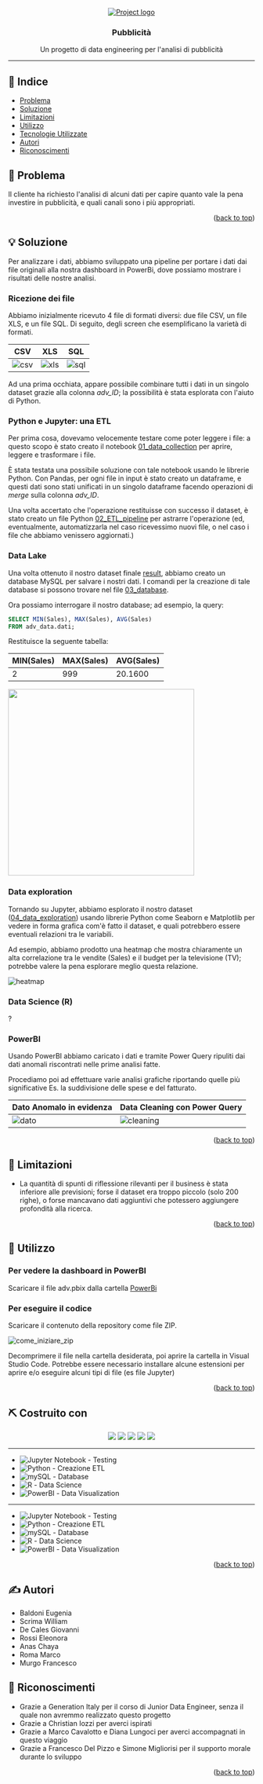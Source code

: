 <p align="center">
  <a href="" rel="noopener">
 <img src="./res/hero-partner-genitaly-2x.png" alt="Project logo"></a>
</p>
<h3 align="center">Pubblicità</h3>

<p align="center"> Un progetto di data engineering per l'analisi di pubblicità
  <br> 
</p>

---

## 📝 Indice <a name = "indice"></a>

- [Problema](#problem_statement)
- [Soluzione](#idea)
- [Limitazioni](#limitations)
- [Utilizzo](#usage)
- [Tecnologie Utilizzate](#tech_stack)
- [Autori](#authors)
- [Riconoscimenti](#acknowledgments)

## 🧐 Problema <a name = "problem_statement"></a>

Il cliente ha richiesto l'analisi di alcuni dati per capire quanto vale la pena investire in pubblicità, e quali canali sono i più appropriati.
<p align="right">(<a href="#indice">back to top</a>)</p>

## 💡 Soluzione <a name = "idea"></a>

Per analizzare i dati, abbiamo sviluppato una pipeline per portare i dati dai file originali alla nostra dashboard in PowerBi, dove possiamo mostrare i risultati delle nostre analisi.

### Ricezione dei file

Abbiamo inizialmente ricevuto 4 file di formati diversi: due file CSV, un file XLS, e un file SQL. Di seguito, degli screen che esemplificano la varietà di formati.

| CSV | XLS | SQL |
| --- | --- | --- |
| ![csv](./res/file_file_csv_1.PNG) | ![xls](./res/file_file_xls.PNG) | ![sql](./res/file_file_sql.PNG)

Ad una prima occhiata, appare possibile combinare tutti i dati in un singolo dataset grazie alla colonna _adv\_ID_; la possibilità è stata esplorata con l'aiuto di Python.

### Python e Jupyter: una ETL

Per prima cosa, dovevamo velocemente testare come poter leggere i file: a questo scopo è stato creato il notebook [01_data_collection](./01_data_collection.ipynb) per aprire, leggere e trasformare i file.

È stata testata una possibile soluzione con tale notebook usando le librerie Python. Con Pandas, per ogni file in input è stato creato un dataframe, e questi dati sono stati unificati in un singolo dataframe facendo operazioni di _merge_ sulla colonna _adv\_ID_.

Una volta accertato che l'operazione restituisse con successo il dataset, è stato creato un file Python [02_ETL_pipeline](./02_ETL_pipeline.py) per astrarre l'operazione (ed, eventualmente, automatizzarla nel caso ricevessimo nuovi file, o nel caso i file che abbiamo venissero aggiornati.)

### Data Lake

Una volta ottenuto il nostro dataset finale [result](./result.csv), abbiamo creato un database MySQL per salvare i nostri dati. I comandi per la creazione di tale database si possono trovare nel file [03_database](./03_database.sql).

Ora possiamo interrogare il nostro database; ad esempio, la query:

```SQL
SELECT MIN(Sales), MAX(Sales), AVG(Sales)
FROM adv_data.dati;
```

Restituisce la seguente tabella:
  
| MIN(Sales) | MAX(Sales) | AVG(Sales) |
| --- | --- | --- |
| 2 | 999 | 20.1600 |

<img src="./res/data_mysql_sales.PNG" width="380">

### Data exploration

Tornando su Jupyter, abbiamo esplorato il nostro dataset ([04_data_exploration](./04_data_exploration.ipynb)) usando librerie Python come Seaborn e Matplotlib per vedere in forma grafica com'è fatto il dataset, e quali potrebbero essere eventuali relazioni tra le variabili.

Ad esempio, abbiamo prodotto una heatmap che mostra chiaramente un alta correlazione tra le vendite (Sales) e il budget per la televisione (TV); potrebbe valere la pena esplorare meglio questa relazione.

![heatmap](./res/exploration_output1.png)

### Data Science (R)

?

### PowerBI

Usando PowerBI abbiamo caricato i dati e tramite Power Query ripuliti dai dati anomali riscontrati nelle prime analisi fatte.

Procediamo poi ad effettuare varie analisi grafiche riportando quelle più significative Es. la suddivisione delle spese e del fatturato.

| Dato Anomalo in evidenza | Data Cleaning con Power Query |
| --- | --- | 
| ![dato](./res/dato%20anomalo%20in%20evidenza.png) | ![cleaning](./res/data%20cleaning%20power%20bi.JPG)

<p align="right">(<a href="#indice">back to top</a>)</p>

## 🚩 Limitazioni <a name = "limitations"></a>

- La quantità di spunti di riflessione rilevanti per il business è stata inferiore alle previsioni; forse il dataset era troppo piccolo (solo 200 righe), o forse mancavano dati aggiuntivi che potessero aggiungere profondità alla ricerca.

<p align="right">(<a href="#indice">back to top</a>)</p>

## 🎈 Utilizzo <a name="usage"></a>

### Per vedere la dashboard in PowerBI

Scaricare il file adv.pbix dalla cartella [PowerBi](./PowerBi)

### Per eseguire il codice

Scaricare il contenuto della repository come file ZIP.

![come_iniziare_zip](./res/come_iniziare_zip.PNG)

Decomprimere il file nella cartella desiderata, poi aprire la cartella in Visual Studio Code. Potrebbe essere necessario installare alcune estensioni per aprire e/o eseguire alcuni tipi di file (es file Jupyter)

<p align="right">(<a href="#indice">back to top</a>)</p>

## ⛏️ Costruito con <a name = "tech_stack"></a>


<p align="center">
<img src="https://img.shields.io/badge/Jupyter-F37626.svg?&style=for-the-badge&logo=Jupyter&logoColor=white"/>
<img src="https://img.shields.io/badge/Python-ffde57?style=for-the-badge&logo=python&logoColor=4584b6"/>
<img src="https://img.shields.io/badge/MySQL-00758f?style=for-the-badge&logo=mysql&logoColor=f29111"/>
<img src="https://img.shields.io/badge/R-276DC3?style=for-the-badge&logo=r&logoColor=ABACB1"/>
<img src="https://img.shields.io/badge/PowerBI-F2C811?style=for-the-badge&logo=Power%20BI&logoColor=221F1F"/></p>

---

- ![Jupyter Notebook](https://img.shields.io/badge/Jupyter-F37626.svg?&style=for-the-badge&logo=Jupyter&logoColor=white) - Testing
- ![Python](https://img.shields.io/badge/Python-ffde57?style=for-the-badge&logo=python&logoColor=4584b6) - Creazione ETL
- ![mySQL](https://img.shields.io/badge/MySQL-00758f?style=for-the-badge&logo=mysql&logoColor=f29111) - Database
- ![R](https://img.shields.io/badge/R-276DC3?style=for-the-badge&logo=r&logoColor=ABACB1) - Data Science
- ![PowerBI](https://img.shields.io/badge/PowerBI-F2C811?style=for-the-badge&logo=Power%20BI&logoColor=221F1F) - Data Visualization

---

- ![Jupyter Notebook](https://img.shields.io/badge/Jupyter-F37626.svg?&style=Flat&logo=Jupyter&logoColor=white) - Testing
- ![Python](https://img.shields.io/badge/Python-ffde57?style=Flat&logo=python&logoColor=4584b6) - Creazione ETL
- ![mySQL](https://img.shields.io/badge/MySQL-00758f?style=Flat&logo=mysql&logoColor=f29111) - Database
- ![R](https://img.shields.io/badge/R-276DC3?style=Flat&logo=r&logoColor=ABACB1) - Data Science
- ![PowerBI](https://img.shields.io/badge/PowerBI-F2C811?style=Flat&logo=Power%20BI&logoColor=221F1F) - Data Visualization


<p align="right">(<a href="#indice">back to top</a>)</p>

## ✍️ Autori <a name = "authors"></a>

- Baldoni Eugenia
- Scrima William
- De Cales Giovanni
- Rossi Eleonora
- Anas Chaya
- Roma Marco
- Murgo Francesco

## 🎉 Riconoscimenti <a name = "acknowledgments"></a>

- Grazie a Generation Italy per il corso di Junior Data Engineer, senza il quale non avremmo realizzato questo progetto
- Grazie a Christian Iozzi per averci ispirati
- Grazie a Marco Cavalotto e Diana Lungoci per averci accompagnati in questo viaggio
- Grazie a Francesco Del Pizzo e Simone Migliorisi per il supporto morale durante lo sviluppo

<p align="right">(<a href="#indice">back to top</a>)</p>
